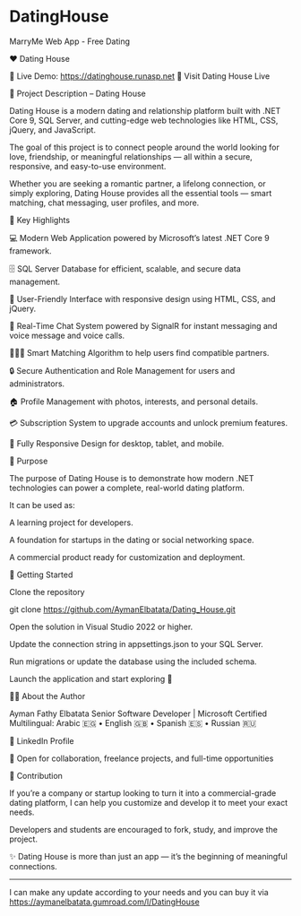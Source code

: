 # DatingHouse
MarryMe Web App - Free Dating

❤️ Dating House

📌 Live Demo: https://datinghouse.runasp.net
🔗 Visit Dating House Live


📖 Project Description – Dating House


Dating House is a modern dating and relationship platform built with .NET Core 9, SQL Server, and cutting-edge web technologies like HTML, CSS, jQuery, and JavaScript.

The goal of this project is to connect people around the world looking for love, friendship, or meaningful relationships — all within a secure, responsive, and easy-to-use environment.

Whether you are seeking a romantic partner, a lifelong connection, or simply exploring, Dating House provides all the essential tools — smart matching, chat messaging, user profiles, and more.

🌟 Key Highlights

💻 Modern Web Application powered by Microsoft’s latest .NET Core 9 framework.

🗄️ SQL Server Database for efficient, scalable, and secure data management.

💞 User-Friendly Interface with responsive design using HTML, CSS, and jQuery.

💬 Real-Time Chat System powered by SignalR for instant messaging and voice message and voice calls.

🧑‍🤝‍🧑 Smart Matching Algorithm to help users find compatible partners.

🔒 Secure Authentication and Role Management for users and administrators.

🏠 Profile Management with photos, interests, and personal details.

💳 Subscription System to upgrade accounts and unlock premium features.

📱 Fully Responsive Design for desktop, tablet, and mobile.

🎯 Purpose

The purpose of Dating House is to demonstrate how modern .NET technologies can power a complete, real-world dating platform.

It can be used as:

A learning project for developers.

A foundation for startups in the dating or social networking space.

A commercial product ready for customization and deployment.

🚀 Getting Started

Clone the repository

git clone https://github.com/AymanElbatata/Dating_House.git


Open the solution in Visual Studio 2022 or higher.

Update the connection string in appsettings.json to your SQL Server.

Run migrations or update the database using the included schema.

Launch the application and start exploring 💖


👨‍💻 About the Author

Ayman Fathy Elbatata
Senior Software Developer | Microsoft Certified
Multilingual: Arabic 🇪🇬 • English 🇬🇧 • Spanish 🇪🇸 • Russian 🇷🇺

🔗 LinkedIn Profile

💼 Open for collaboration, freelance projects, and full-time opportunities

🤝 Contribution

If you’re a company or startup looking to turn it into a commercial-grade dating platform, I can help you customize and develop it to meet your exact needs.

Developers and students are encouraged to fork, study, and improve the project.

✨ Dating House is more than just an app — it’s the beginning of meaningful connections.

------
I can make any update according to your needs and you can buy it via https://aymanelbatata.gumroad.com/l/DatingHouse

